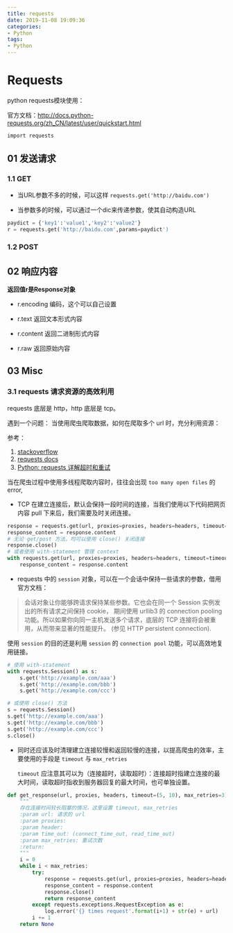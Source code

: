 ```yaml
---
title: requests
date: 2019-11-08 19:09:36
categories:
- Python
tags:
- Python
---
```


# Requests

python requests模块使用：

官方文档：http://docs.python-requests.org/zh_CN/latest/user/quickstart.html

`import requests`

## 01 发送请求

### 1.1 GET

- 当URL参数不多的时候，可以这样
`requests.get('http://baidu.com')`

- 当参数多的时候，可以通过一个dic来传递参数，使其自动构造URL

```python
paydict = {'key1':'value1','key2':'value2'}
r = requests.get('http://baidu.com',params=paydict')
```

### 1.2 POST

## 02 响应内容

**返回值r是Response对象**

- r.encoding 编码，这个可以自己设置

- r.text 返回文本形式内容

- r.content 返回二进制形式内容

- r.raw 返回原始内容

## 03 Misc

### 3.1 requests 请求资源的高效利用

requests 底层是 http，http 底层是 tcp。

遇到一个问题： 当使用爬虫爬取数据，如何在爬取多个 url 时，充分利用资源：

参考：

1. [stackoverflow](https://stackoverflow.com/questions/10115126/python-requests-close-http-connection)
2. [requests docs](https://requests.readthedocs.io/zh_CN/latest/user/advanced.html#session-objects)
3. [Python: requests 详解超时和重试](https://www.cnblogs.com/gl1573/p/10129382.html)

当在爬虫过程中使用多线程爬取内容时，往往会出现 `too many open files` 的 error,

- TCP 在建立连接后，默认会保持一段时间的连接，当我们使用以下代码把网页内容 pull 下来后，我们需要及时关闭连接。

```python
response = requests.get(url, proxies=proxies, headers=headers, timeout=timeout)
response_content = response.content
# 无论 get/post 方法，均可以使用 close() 关闭连接
response.close()
# 或者使用 with-statement 管理 context
with requests.get(url, proxies=proxies, headers=headers, timeout=timeout) as r:
    response_content = response.content
```

- requests 中的 `session` 对象，可以在一个会话中保持一些请求的参数，借用官方文档：

> 会话对象让你能够跨请求保持某些参数。它也会在同一个 Session 实例发出的所有请求之间保持 cookie， 期间使用 urllib3 的 connection pooling 功能。所以如果你向同一主机发送多个请求，底层的 TCP 连接将会被重用，从而带来显著的性能提升。 (参见 HTTP persistent connection).

使用 `session` 的目的还是利用 `session` 的 `connection pool` 功能，可以高效地复用链接。

```python
# 使用 with-statement
with requests.Session() as s:
    s.get('http://example.com/aaa')
    s.get('http://example.com/bbb')
    s.get('http://example.com/ccc')

# 或使用 close() 方法
s = requests.Session()
s.get('http://example.com/aaa')
s.get('http://example.com/bbb')
s.get('http://example.com/ccc')
s.close()
```

- 同时还应该及时清理建立连接较慢和返回较慢的连接，以提高爬虫的效率，主要使用的手段是 `timeout` 与 `max_retries`

    `timeout` 应注意其可以为（连接超时，读取超时）：连接超时指建立连接的最大时间，读取超时指收到服务器回复的最大时间，也可单独设置。

```python
def get_response(url, proxies, headers, timeout=(5, 10), max_retries=3):
    """
    存在连接时间较长阻塞的情况，这里设置 timeout, max_retries
    :param url: 请求的 url
    :param proxies:
    :param header:
    :param time_out: (connect_time_out, read_time_out)
    :param max_retries: 重试次数
    :return:
    """
    i = 0
    while i < max_retries:
        try:
            response = requests.get(url, proxies=proxies, headers=headers, timeout=timeout)
            response_content = response.content
            response.close()
            return response_content
        except requests.exceptions.RequestException as e:
            log.error('{} times request'.format(i+1) + str(e) + url)
        i += 1
    return None
```